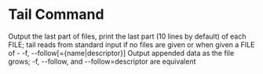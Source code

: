 # Tail Command
Output the last part of files, print the last part (10 lines by default) of each FILE; tail reads from standard input if no files are given or when given a FILE of -
-f, --follow[={name|descriptor}]
       Output appended data as the file grows; -f, --follow, and --follow=descriptor are equivalent